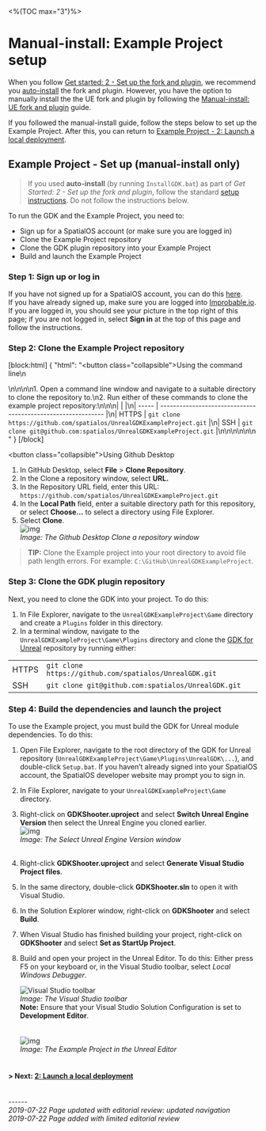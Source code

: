 <%(TOC max="3")%>

# Manual-install: Example Project setup

When you follow [Get started: 2 - Set up the fork and plugin]({{urlRoot}}/content/get-started/build-unreal-fork.md), we recommend you [auto-install]({{urlRoot}}/content/get-started/build-unreal-fork#step-5-clone-and-install-the-plugin) the fork and plugin. However, you have the option to manually install the the UE fork and plugin by following the [Manual-install: UE fork and plugin]({{urlRoot}}/content/get-started/manual-engine-build) guide.

If you followed the manual-install guide, follow the steps below to set up the Example Project. After this, you can return to [Example Project - 2: Launch a local deployment]({{urlRoot}}/content/get-started/example-project/exampleproject-local-deployment). 


## Example Project - Set up (manual-install only) 
> If you used **auto-install** (by running `InstallGDK.bat`) as part of _Get Started: 2 - Set up the fork and plugin_, follow the standard [setup instructions]({{urlRoot}}/content/get-started/example-project/exampleproject-setup). Do not follow the instructions below.

To run the GDK and the Example Project, you need to:

* Sign up for a SpatialOS account (or make sure you are logged in)
* Clone the Example Project repository
* Clone the GDK plugin repository into your Example Project
* Build and launch the Example Project

### Step 1: Sign up or log in

If you have not signed up for a SpatialOS account, you can do this [here](https://improbable.io/get-spatialos).
<br/>
If you have already signed up, make sure you are logged into [Improbable.io](https://improbable.io). If you are logged in, you should see your picture in the top right of this page; if you are not logged in, select __Sign in__ at the top of this page and follow the instructions.

### Step 2: Clone the Example Project repository

[block:html]
{
  "html": "<button class=\"collapsible\">Using the command line</button>\n<div>\n\n\n\n1. Open a command line  window and navigate to a suitable directory to clone the repository to.\n2. Run either of these commands to clone the example project repository:\n\n\n|  |  |\n| ----- | ------------------------------------------------------------ |\n| HTTPS | `git clone https://github.com/spatialos/UnrealGDKExampleProject.git` |\n| SSH   | `git clone git@github.com:spatialos/UnrealGDKExampleProject.git` |\n\n\n\n\n\n</div>"
}
[/block]


<button class=\"collapsible\">Using Github Desktop</button>
<div>


1. In GitHub Desktop, select **File** >  **Clone  Repository**.<br/>
1. In the Clone a repository window, select **URL.**<br/>
1. In the Repository URL field, enter this URL: `https://github.com/spatialos/UnrealGDKExampleProject.git`<br/>
1. In the **Local Path** field, enter a suitable directory path for this repository, or select **Choose…** to select a directory using File Explorer. <br/>
1. Select **Clone**. <br/>
![img]({{assetRoot}}assets/screen-grabs/github-desktop.png)<br/>
_Image: The Github Desktop Clone a repository window_<br/>

</div>

> **TIP:** Clone the Example project into your root directory to avoid file path length errors. For example: `C:\GitHub\UnrealGDKExampleProject`.

### Step 3: Clone the GDK plugin repository

Next, you need to clone the GDK into your project. To do this: 

1. In File Explorer, navigate to the `UnrealGDKExampleProject\Game` directory and create a `Plugins` folder in this directory.
1. In a terminal window, navigate to the `UnrealGDKExampleProject\Game\Plugins` directory and clone the [GDK for Unreal](https://github.com/spatialos/UnrealGDK) repository by running either:

|  |  |
| ----- | ---- |
| HTTPS | `git clone https://github.com/spatialos/UnrealGDK.git` |
| SSH | `git clone git@github.com:spatialos/UnrealGDK.git`|

### Step 4: Build the dependencies and launch the project

To use the Example project, you must build the GDK for Unreal module dependencies. To do this:

1. Open File Explorer, navigate to the root directory of the GDK for Unreal repository (`UnrealGDKExampleProject\Game\Plugins\UnrealGDK\...`), and double-click `Setup.bat`. If you haven’t already signed into your SpatialOS account, the SpatialOS developer website may prompt you to sign in.
1. In File Explorer, navigate to your `UnrealGDKExampleProject\Game` directory.
1. Right-click on **GDKShooter.uproject** and select **Switch Unreal Engine Version** then select the Unreal Engine you cloned earlier. <br/>
    ![img]({{assetRoot}}assets/screen-grabs/select-unreal-engine.png)<br/>
    _Image: The Select Unreal Engine Version window_<br/><br/>
1. Right-click **GDKShooter.uproject** and select **Generate Visual Studio Project files**.
1. In the same directory, double-click **GDKShooter.sln** to open it with Visual Studio.
1. In the Solution Explorer window, right-click on **GDKShooter** and select **Build**.
1. When Visual Studio has finished building your project, right-click on **GDKShooter** and select **Set as StartUp Project**.
1. Build and open your project in the Unreal Editor. To do this: Either press F5 on your keyboard or, in the Visual Studio toolbar, select *Local Windows Debugger*.<br/>

   ![Visual Studio toolbar]({{assetRoot}}assets/set-up-template/template-vs-toolbar.png)<br/>
   _Image: The Visual Studio toolbar_ <br/>
   **Note:** Ensure that your Visual Studio Solution Configuration is set to **Development Editor**. <br/><br/><br/>
   ![img]({{assetRoot}}assets/example-project/example-project-editor.png)<br/>
   _Image: The Example Project in the Unreal Editor_<br/><br/>

#### **> Next:** [2: Launch a local deployment]({{urlRoot}}/content/get-started/example-project/exampleproject-local-deployment) 

<br/>------<br/>
_2019-07-22 Page updated with editorial review: updated navigation_</br>
_2019-07-22 Page added with limited editorial review_
